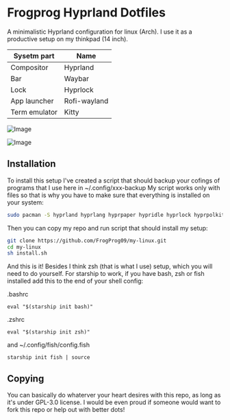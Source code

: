 # Frogprog Hyprland Dotfiles

A minimalistic Hyprland configuration for linux (Arch). I use it as a productive setup on my thinkpad (14 inch).

| Sysetm part | Name |
|---|---|
| Compositor | Hyprland |
| Bar | Waybar |
| Lock | Hyprlock |
| App launcher | Rofi-wayland |
| Term emulator | Kitty |

![Image](https://github.com/user-attachments/assets/acbd0325-0c5e-46c6-8bff-53ed177ca249)

![Image](https://github.com/user-attachments/assets/f8ded207-7ed9-478a-8d4d-87be1c5c5751)

## Installation

To install this setup I've created a script that should backup your cofings of programs that I use here in ~/.config/xxx-backup
My script works only with files so that is why you have to make sure that everything is installed on your system:

```bash
sudo pacman -S hyprland hyprlang hyprpaper hypridle hyprlock hyprpolkitagent waybar rofi-wayland kitty nautilus mako starship git   
```

Then you can copy my repo and run script that should install my setup:
```bash
git clone https://github.com/FrogProg09/my-linux.git 
cd my-linux
sh install.sh
```

And this is it! Besides I think  zsh (that is what I use) setup, which you will need to do yourself.
For starship to work, if you have bash, zsh or fish installed add this to the end of your shell config:

.bashrc
```
eval "$(starship init bash)"
```

.zshrc
```
eval "$(starship init zsh)"
```

and ~/.config/fish/config.fish
```
starship init fish | source
```

## Copying

You can basically do whaterver your heart desires with this repo, as long as it's under GPL-3.0 license. 
I would be even proud if someone would want to fork this repo or help out with better dots!
